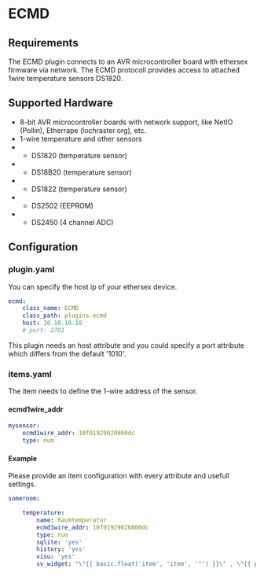 # ECMD

## Requirements

The ECMD plugin connects to an AVR microcontroller board with ethersex firmware via network.
The ECMD protocoll provides access to attached 1wire temperature sensors DS1820.

## Supported Hardware

* 8-bit AVR microcontroller boards with network support, like NetIO (Pollin), Etherrape (lochraster.org), etc.
* 1-wire temperature and other sensors
* - DS1820 (temperature sensor)
* - DS18B20 (temperature sensor)
* - DS1822 (temperature sensor)
* - DS2502 (EEPROM)
* - DS2450 (4 channel ADC)

## Configuration

### plugin.yaml

You can specify the host ip of your ethersex device.

```yaml
ecmd:
    class_name: ECMD
    class_path: plugins.ecmd
    host: 10.10.10.10
    # port: 2701
```

This plugin needs an host attribute and you could specify a port attribute which differs from the default '1010'.

### items.yaml

The item needs to define the 1-wire address of the sensor.

#### ecmd1wire_addr

```yaml
mysensor:
    ecmd1wire_addr: 10f01929020800dc
    type: num
```

#### Example

Please provide an item configuration with every attribute and usefull settings.

```yaml
someroom:

    temperature:
        name: Raumtemperatur
        ecmd1wire_addr: 10f01929020800dc
        type: num
        sqlite: 'yes'
        history: 'yes'
        visu: 'yes'
        sv_widget: "\"{{ basic.float('item', 'item', '°') }}\" , \"{{ plot.period('item-plot', 'item') }}\""
```
